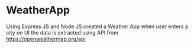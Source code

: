 # WeatherApp
Using Express JS and Node JS created a Weather App when user enters a city on UI the data is extracted using  API from https://openweathermap.org/api
